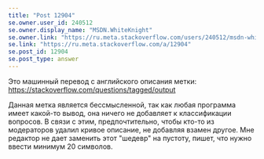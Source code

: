 ```yaml
---
title: "Post 12904"
se.owner.user_id: 240512
se.owner.display_name: "MSDN.WhiteKnight"
se.owner.link: "https://ru.meta.stackoverflow.com/users/240512/msdn-whiteknight"
se.link: "https://ru.meta.stackoverflow.com/a/12904"
se.post_id: 12904
se.post_type: answer
---
```

<p>Это машинный перевод с английского описания метки: <a href="https://stackoverflow.com/questions/tagged/output">https://stackoverflow.com/questions/tagged/output</a></p>
<p>Данная метка является бессмысленной, так как любая программа имеет какой-то вывод, она ничего не добавляет к классификации вопросов. В связи с этим, предпочтительно, чтобы кто-то из модераторов удалил кривое описание, не добавляя взамен другое. Мне редактор не дает заменить этот &quot;шедевр&quot; на пустоту, пишет, что нужно ввести минимум 20 символов.</p>
